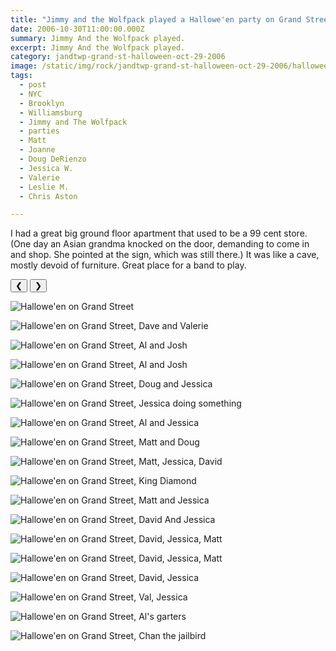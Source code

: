 ```yaml
---
title: "Jimmy and the Wolfpack played a Hallowe'en party on Grand Street."
date: 2006-10-30T11:00:00.000Z
summary: Jimmy And the Wolfpack played.
excerpt: Jimmy And the Wolfpack played.
category: jandtwp-grand-st-halloween-oct-29-2006
image: /static/img/rock/jandtwp-grand-st-halloween-oct-29-2006/halloween-grand-street-oct-30-2006.jpg
tags:
  - post 
  - NYC
  - Brooklyn
  - Williamsburg
  - Jimmy and The Wolfpack
  - parties
  - Matt
  - Joanne
  - Doug DeRienzo
  - Jessica W.
  - Valerie
  - Leslie M.
  - Chris Aston

---
```


I had a great big ground floor apartment that used to be a 99 cent store. (One day an Asian grandma knocked on the door, demanding to come in and shop. She pointed at the sign, which was still there.) It was like a cave, mostly devoid of furniture. Great place for a band to play.

<div id="viewport">
    <button id="buttonPrevious">&#10094;</button>
    <button id="buttonNext">&#10095;</button>

![Hallowe'en on Grand Street](/static/img/rock/jandtwp-grand-st-halloween-oct-29-2006/halloween-grand-street-oct-30-2006.jpg "Hallowe'en on Grand Street")

![Hallowe'en on Grand Street, Dave and Valerie](/static/img/rock/jandtwp-grand-st-halloween-oct-29-2006/withval-oct-30-2006.jpg "Hallowe'en on Grand Street, Dave and Valerie")

![Hallowe'en on Grand Street, Al and Josh](/static/img/rock/jandtwp-grand-st-halloween-oct-29-2006/alnjosh-oct-29-2006.jpg "")

![Hallowe'en on Grand Street, Al and Josh](/static/img/rock/jandtwp-grand-st-halloween-oct-29-2006/alnjoshn-oct-29-2006.jpg "")

![Hallowe'en on Grand Street, Doug and Jessica](/static/img/rock/jandtwp-grand-st-halloween-oct-29-2006/dougandjess-oct-29-2006.jpg "")

![Hallowe'en on Grand Street, Jessica doing something](/static/img/rock/jandtwp-grand-st-halloween-oct-29-2006/jandtwpdancingjessica-oct-29-2006.jpg "")

![Hallowe'en on Grand Street, Al and Jessica](/static/img/rock/jandtwp-grand-st-halloween-oct-29-2006/jnwpalnopantson-oct-29-2006.jpg "")

![Hallowe'en on Grand Street, Matt and Doug](/static/img/rock/jandtwp-grand-st-halloween-oct-29-2006/mattandlilcaesar-oct-29-2006.jpg "")

![Hallowe'en on Grand Street, Matt, Jessica, David](/static/img/rock/jandtwp-grand-st-halloween-oct-29-2006/mattjessandme-oct-29-2006.jpg "")

![Hallowe'en on Grand Street, King Diamond](/static/img/rock/jandtwp-grand-st-halloween-oct-29-2006/mattkingdiamond-oct-29-2006.jpg "")

![Hallowe'en on Grand Street, Matt and Jessica](/static/img/rock/jandtwp-grand-st-halloween-oct-29-2006/mattrandjessicaw-oct-29-2006.jpg "")

![Hallowe'en on Grand Street, David And Jessica](/static/img/rock/jandtwp-grand-st-halloween-oct-29-2006/me-and-martian-02-oct-30-2006.jpg "")

![Hallowe'en on Grand Street, David, Jessica, Matt](/static/img/rock/jandtwp-grand-st-halloween-oct-29-2006/me-jess-matt-oct-30-2006.jpg "")

![Hallowe'en on Grand Street, David, Jessica, Matt](/static/img/rock/jandtwp-grand-st-halloween-oct-29-2006/me-jess-matt2-oct-30-2006.jpg "")

![Hallowe'en on Grand Street, David, Jessica](/static/img/rock/jandtwp-grand-st-halloween-oct-29-2006/mewithjessica-oct-29-2006.jpg "")

![Hallowe'en on Grand Street, Val, Jessica](/static/img/rock/jandtwp-grand-st-halloween-oct-29-2006/valnjess2-oct-29-2006.jpg "")

![Hallowe'en on Grand Street, Al's garters](/static/img/rock/jandtwp-grand-st-halloween-oct-29-2006/wolfpackalgarters-oct-29-2006.jpg "")

![Hallowe'en on Grand Street, Chan the jailbird](/static/img/rock/jandtwp-grand-st-halloween-oct-29-2006/wolfpackchanjailbird-oct-29-2006.jpg "")


</div>
<div id="caption"></div>
